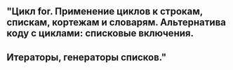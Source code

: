 ## "Цикл for. Применение циклов к строкам, спискам, кортежам и словарям. Альтернатива коду с циклами: списковые включения.

## Итераторы, генераторы списков."
